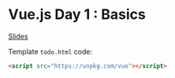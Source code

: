 Vue.js Day 1 : Basics
=====================

[Slides][1]

[1]: https://docs.google.com/presentation/d/1dgJh7RfKu9jFC7Udqq8QPGO-IItkw8gKHaJEI7NJJuw/edit#slide=id.p

Template `todo.html` code:

```html
<script src="https://unpkg.com/vue"></script>
```
